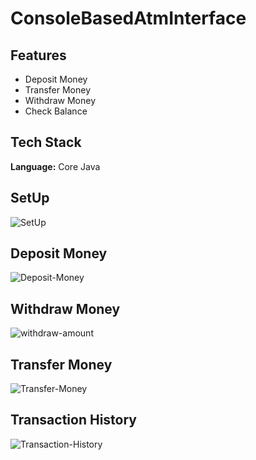 # ConsoleBasedAtmInterface

## Features

- Deposit Money
- Transfer Money
- Withdraw Money
- Check Balance

## Tech Stack

**Language:** Core Java

## SetUp
![SetUp](https://user-images.githubusercontent.com/115568205/227134601-cda10bbd-b6e1-4fcc-9062-3dbd2472535d.png)

## Deposit Money
![Deposit-Money](https://user-images.githubusercontent.com/115568205/227134586-2c6fee5d-e3be-4e4f-8c39-0e441443550b.png)

## Withdraw Money
![withdraw-amount](https://user-images.githubusercontent.com/115568205/227134641-af9b7acb-3af4-40a3-97cc-22dc930dbd63.png)

## Transfer Money
![Transfer-Money](https://user-images.githubusercontent.com/115568205/227134628-5ee2d84a-43f9-4469-b911-c999b1728385.png)

## Transaction History
![Transaction-History](https://user-images.githubusercontent.com/115568205/227134613-df52010b-30ff-4893-8c64-90d1c93f8348.png)


